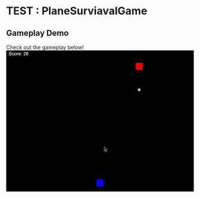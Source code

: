 # TEST : PlaneSurviavalGame

## Gameplay Demo
Check out the gameplay below!
![Gameplay Demo](assets/gameplay.gif)
